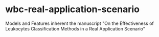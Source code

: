# wbc-real-application-scenario
Models and Features inherent the manuscript "On the Effectiveness of Leukocytes Classification Methods in a Real Application Scenario"

